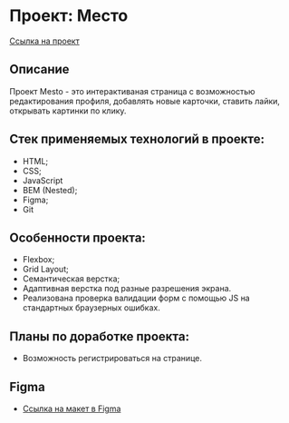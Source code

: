 # Проект: Место

[Ссылка на проект](https://vlad0s78.github.io/mesto/)

## Описание 

Проект Mesto - это интерактиваная страница с возможностью редактирования профиля, добавлять новые карточки, ставить лайки, открывать картинки по клику.

## Стек применяемых технологий в проекте:

* HTML;
* CSS;
* JavaScript
* BEM (Nested);
* Figma;
* Git

## Особенности проекта:

* Flexbox;
* Grid Layout;
* Семантическая верстка;
* Адаптивная верстка под разные разрешения экрана.
* Реализована проверка валидации форм с помощью JS на стандартных браузерных ошибках.

## Планы по доработке проекта:

* Возможность регистрироваться на странице.

## Figma

* [Ссылка на макет в Figma](https://www.figma.com/file/kRVLKwYG3d1HGLvh7JFWRT/JavaScript.-Sprint-6?node-id=0%3A1&t=YTjz4wVPnPff7Hq5-0)